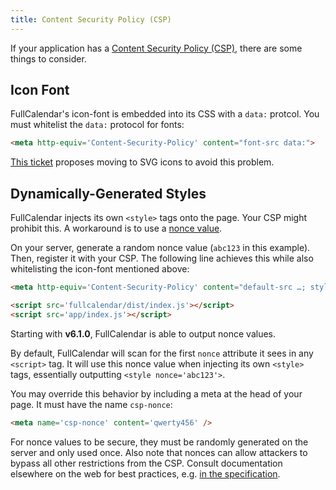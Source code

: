 ```yaml
---
title: Content Security Policy (CSP)
---
```


If your application has a [Content Security Policy (CSP)](https://developer.mozilla.org/en-US/docs/Web/HTTP/CSP), there are some things to consider.


## Icon Font

FullCalendar's icon-font is embedded into its CSS with a `data:` protcol. You must whitelist the `data:` protocol for fonts:

```html
<meta http-equiv='Content-Security-Policy' content="font-src data:">
```

[This ticket](https://github.com/fullcalendar/fullcalendar/issues/5685) proposes moving to SVG icons to avoid this problem.


## Dynamically-Generated Styles

FullCalendar injects its own `<style>` tags onto the page. Your CSP might prohibit this. A workaround is to use a [nonce value](https://content-security-policy.com/nonce/).

On your server, generate a random nonce value (`abc123` in this example). Then, register it with your CSP. The following line achieves this while also whitelisting the icon-font mentioned above:

```html
<meta http-equiv='Content-Security-Policy' content="default-src …; style-src 'nonce-abc123'; font-src data:">
```

```html
<script src='fullcalendar/dist/index.js'></script>
<script src='app/index.js'></script>
```

Starting with **v6.1.0**, FullCalendar is able to output nonce values.

By default, FullCalendar will scan for the first `nonce` attribute it sees in any `<script>` tag. It will use this nonce value when injecting its own `<style>` tags, essentially outputting `<style nonce='abc123'>`.

You may override this behavior by including a meta at the head of your page. It must have the name `csp-nonce`:

```html
<meta name='csp-nonce' content='qwerty456' />
```

For nonce values to be secure, they must be randomly generated on the server and only used once. Also note that nonces can allow attackers to bypass all other restrictions from the CSP. Consult documentation elsewhere on the web for best practices, e.g. [in the specification](https://www.w3.org/TR/CSP3/#security-considerations).
